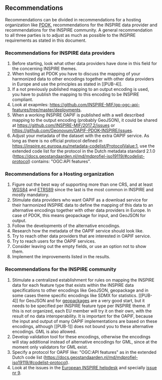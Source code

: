 ## Recommendations

Recommendations can be divided in recommendations for a hosting organization like [PDOK](https://www.pdok.nl), recommendations for the INSPIRE data provider and recommendations for the INSPIRE community.
A general recommendation to all three parties is to adjust as much as possible to the INSPIRE requirements as stated in this document.

### Recommendations for INSPIRE data providers

1. Before starting, look what other data providers have done in this field for the concerning INSPIRE themes.
2. When hosting at PDOK you have to discuss the mapping of your harmonized data to other encodings together with other data providers in Europe and use the principles as stated in [[PUB-4]].
3. If a not previously published mapping to an output encoding is used, you have to publish the mapping to this encoding to be INSPIRE compliant.
4. Look at exapmles: https://github.com/INSPIRE-MIF/gp-ogc-api-features/tree/master/deployments.
5. When a working INSPIRE OAPIF is published with a well described mapping to the output encoding (probably GeoJSON), it could be shared at https://github.com/INSPIRE-MIF/2017.2/issues or https://github.com/Geonovum/OAPIF-PDOK-INSPIRE/issues.
6. Adjust your metadata of the dataset with the extra OAPIF service. As long as there is no official protocol defined in https://inspire.ec.europa.eu/metadata-codelist/ProtocolValue:1, use the extended code list for the protocol in the Dutch metadata standard 2.1.0 (https://docs.geostandaarden.nl/md/mdprofiel-iso19119/#codelist-protocol) contains: "OGC:API features".

### Recommendations for a Hosting organization

1. Figure out the best way of supporting more than one CRS, and at least [WGS84](https://epsg.io/4326) and [ETRS89](https://epsg.io/4258) since the last is the most common in INSPIRE and mostly mandatory.
2. Stimulate data providers who want OAPIF as a download service for their harmonized INSPIRE data to define the mapping of this data to an alternative encodings together with other data providers in Europe. In case of PDOK, this means geopackage for input, and GeoJSON for output.
3. Follow the developments of the alternative encodings.
4. Research how the metadata of the OAPIF service should look like.
5. Try to reach other data providers that are interested in OAPIF service.
6. Try to reach users for the OAPIF services.
7. Consider leaving out the empty fields, or use an option not to show them.
8. Implement the improvements listed in the results.

### Recommendations for the INSPIRE community

1. Stimulate a centralized establishment for rules on mapping the INSPIRE data for each feature type that exists within the INSPIRE data specifications to other encodings like GeoJSON, geopackage and in some cases theme specific encodings like SDMX for statistics. 
[[PUB-4]] for GeoJSON and for [geopackages](https://github.com/INSPIRE-MIF/gp-geopackage-encodings) are a very good start, but it needs to be specified per INSPIRE feature type per INSPIRE theme.
If this is not organized, each EU member will try it on their own, with the result of no data interoperability. It is important for the OAPIF, because the input and output of many OAPIF implementations are based on these encodings, although [[PUB-1]] does not bound you to these alternative encodings. GML is also allowed. 
2. Develop validation tool for these encodings, otherwise the encodings will stay additional instead of alternative encodings for GML, since at the moment only validators for GML exist.
3. Specify a protocol for OAPIF like: "OGC:API features" as in the extended Dutch code list (https://docs.geostandaarden.nl/md/mdprofiel-iso19119/#codelist-protocol).
4. Look at the issues in the [European INSPIRE helpdesk](https://github.com/INSPIRE-MIF/helpdesk) and specially [issue nr 9](https://github.com/INSPIRE-MIF/helpdesk/issues/9).
